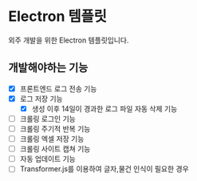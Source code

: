 # Electron 템플릿

외주 개발을 위한 Electron 템플릿입니다.

## 개발해야하는 기능

- [x] 프론트엔드 로그 전송 기능
- [x] 로그 저장 기능
  - [x] 생성 이후 14일이 경과한 로그 파일 자동 삭제 기능
- [ ] 크롤링 로그인 기능
- [ ] 크롤링 주기적 반복 기능
- [ ] 크롤링 엑셀 저장 기능
- [ ] 크롤링 사이트 캡쳐 기능
- [ ] 자동 업데이트 기능
- [ ] Transformer.js를 이용하여 글자,물건 인식이 필요한 경우
